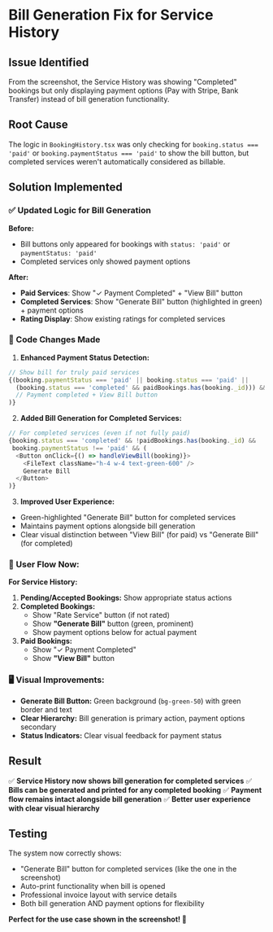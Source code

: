 # Bill Generation Fix for Service History

## Issue Identified
From the screenshot, the Service History was showing "Completed" bookings but only displaying payment options (Pay with Stripe, Bank Transfer) instead of bill generation functionality.

## Root Cause
The logic in `BookingHistory.tsx` was only checking for `booking.status === 'paid'` or `booking.paymentStatus === 'paid'` to show the bill button, but completed services weren't automatically considered as billable.

## Solution Implemented

### ✅ Updated Logic for Bill Generation

**Before:**
- Bill buttons only appeared for bookings with `status: 'paid'` or `paymentStatus: 'paid'`
- Completed services only showed payment options

**After:**
- **Paid Services**: Show "✓ Payment Completed" + "View Bill" button
- **Completed Services**: Show "Generate Bill" button (highlighted in green) + payment options
- **Rating Display**: Show existing ratings for completed services

### 🔧 Code Changes Made

1. **Enhanced Payment Status Detection:**
```typescript
// Show bill for truly paid services
{(booking.paymentStatus === 'paid' || booking.status === 'paid' || 
  (booking.status === 'completed' && paidBookings.has(booking._id))) && (
  // Payment completed + View Bill button
)}
```

2. **Added Bill Generation for Completed Services:**
```typescript
// For completed services (even if not fully paid)
{booking.status === 'completed' && !paidBookings.has(booking._id) && 
 booking.paymentStatus !== 'paid' && (
  <Button onClick={() => handleViewBill(booking)}>
    <FileText className="h-4 w-4 text-green-600" />
    Generate Bill
  </Button>
)}
```

3. **Improved User Experience:**
- Green-highlighted "Generate Bill" button for completed services
- Maintains payment options alongside bill generation
- Clear visual distinction between "View Bill" (for paid) vs "Generate Bill" (for completed)

### 🎯 User Flow Now:

**For Service History:**

1. **Pending/Accepted Bookings:** Show appropriate status actions
2. **Completed Bookings:** 
   - Show "Rate Service" button (if not rated)
   - Show **"Generate Bill"** button (green, prominent)
   - Show payment options below for actual payment
3. **Paid Bookings:** 
   - Show "✓ Payment Completed" 
   - Show **"View Bill"** button

### 🖥️ Visual Improvements:

- **Generate Bill Button:** Green background (`bg-green-50`) with green border and text
- **Clear Hierarchy:** Bill generation is primary action, payment options secondary
- **Status Indicators:** Clear visual feedback for payment status

## Result
✅ **Service History now shows bill generation for completed services**
✅ **Bills can be generated and printed for any completed booking**
✅ **Payment flow remains intact alongside bill generation**
✅ **Better user experience with clear visual hierarchy**

## Testing
The system now correctly shows:
- "Generate Bill" button for completed services (like the one in the screenshot)
- Auto-print functionality when bill is opened
- Professional invoice layout with service details
- Both bill generation AND payment options for flexibility

**Perfect for the use case shown in the screenshot! 🎉**

